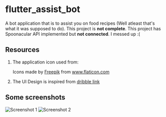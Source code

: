 # flutter_assist_bot

A bot application that is to assist you on food recipes (Well atleast that's what it was supposed to do). This project is **not complete**. This project has Spoonacular API implemented but **not connected**. I messed up :(

## Resources
1. The application icon used from: <div>Icons made by <a href="https://www.flaticon.com/authors/freepik" title="Freepik">Freepik</a> from <a href="https://www.flaticon.com/" title="Flaticon">www.flaticon.com</a></div> 

2. The UI Design is inspired from <a href="https://dribbble.com/shots/6465965-Application-For-Amateur-Musicians-2/"> dribble link </a>

## Some screenshots
![Screenshot 1](https://i.imgur.com/LVgCeZt.jpg)
![Screenshot 2](https://i.imgur.com/1ssT8KQ.jpg)
